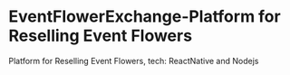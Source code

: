 # EventFlowerExchange-Platform for Reselling Event Flowers

Platform for Reselling Event Flowers, tech: ReactNative and Nodejs
